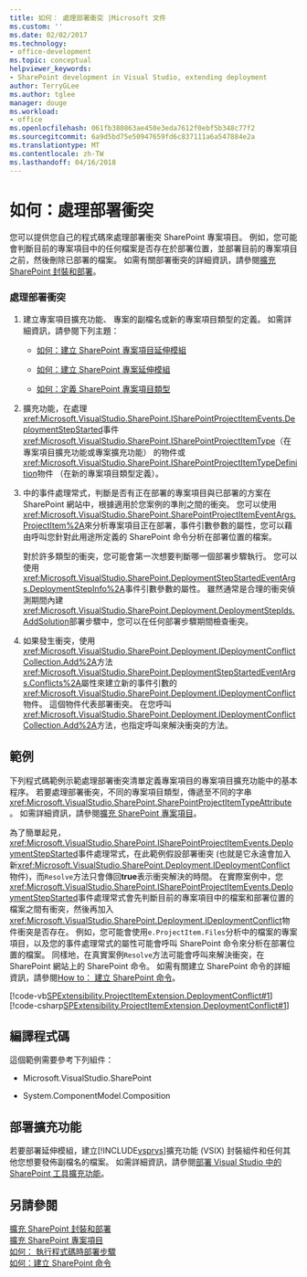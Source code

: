 ```yaml
---
title: 如何： 處理部署衝突 |Microsoft 文件
ms.custom: ''
ms.date: 02/02/2017
ms.technology:
- office-development
ms.topic: conceptual
helpviewer_keywords:
- SharePoint development in Visual Studio, extending deployment
author: TerryGLee
ms.author: tglee
manager: douge
ms.workload:
- office
ms.openlocfilehash: 061fb380863ae450e3eda7612f0ebf5b348c77f2
ms.sourcegitcommit: 6a9d5bd75e50947659fd6c837111a6a547884e2a
ms.translationtype: MT
ms.contentlocale: zh-TW
ms.lasthandoff: 04/16/2018
---
```

# <a name="how-to-handle-deployment-conflicts"></a>如何：處理部署衝突
  您可以提供您自己的程式碼來處理部署衝突 SharePoint 專案項目。 例如，您可能會判斷目前的專案項目中的任何檔案是否存在於部署位置，並部署目前的專案項目之前，然後刪除已部署的檔案。 如需有關部署衝突的詳細資訊，請參閱[擴充 SharePoint 封裝和部署](../sharepoint/extending-sharepoint-packaging-and-deployment.md)。  
  
### <a name="to-handle-a-deployment-conflict"></a>處理部署衝突  
  
1.  建立專案項目擴充功能、 專案的副檔名或新的專案項目類型的定義。 如需詳細資訊，請參閱下列主題：  
  
    -   [如何：建立 SharePoint 專案項目延伸模組](../sharepoint/how-to-create-a-sharepoint-project-item-extension.md)  
  
    -   [如何：建立 SharePoint 專案延伸模組](../sharepoint/how-to-create-a-sharepoint-project-extension.md)  
  
    -   [如何：定義 SharePoint 專案項目類型](../sharepoint/how-to-define-a-sharepoint-project-item-type.md)  
  
2.  擴充功能，在處理<xref:Microsoft.VisualStudio.SharePoint.ISharePointProjectItemEvents.DeploymentStepStarted>事件<xref:Microsoft.VisualStudio.SharePoint.ISharePointProjectItemType>（在專案項目擴充功能或專案擴充功能） 的物件或<xref:Microsoft.VisualStudio.SharePoint.ISharePointProjectItemTypeDefinition>物件 （在新的專案項目類型定義）。  
  
3.  中的事件處理常式，判斷是否有正在部署的專案項目與已部署的方案在 SharePoint 網站中，根據適用於您案例的準則之間的衝突。 您可以使用<xref:Microsoft.VisualStudio.SharePoint.SharePointProjectItemEventArgs.ProjectItem%2A>來分析專案項目正在部署，事件引數參數的屬性，您可以藉由呼叫您針對此用途所定義的 SharePoint 命令分析在部署位置的檔案。  
  
     對於許多類型的衝突，您可能會第一次想要判斷哪一個部署步驟執行。 您可以使用<xref:Microsoft.VisualStudio.SharePoint.DeploymentStepStartedEventArgs.DeploymentStepInfo%2A>事件引數參數的屬性。 雖然通常是合理的衝突偵測期間內建<xref:Microsoft.VisualStudio.SharePoint.Deployment.DeploymentStepIds.AddSolution>部署步驟中，您可以在任何部署步驟期間檢查衝突。  
  
4.  如果發生衝突，使用<xref:Microsoft.VisualStudio.SharePoint.Deployment.IDeploymentConflictCollection.Add%2A>方法<xref:Microsoft.VisualStudio.SharePoint.DeploymentStepStartedEventArgs.Conflicts%2A>屬性來建立新的事件引數的<xref:Microsoft.VisualStudio.SharePoint.Deployment.IDeploymentConflict>物件。 這個物件代表部署衝突。 在您呼叫<xref:Microsoft.VisualStudio.SharePoint.Deployment.IDeploymentConflictCollection.Add%2A>方法，也指定呼叫來解決衝突的方法。  
  
## <a name="example"></a>範例  
 下列程式碼範例示範處理部署衝突清單定義專案項目的專案項目擴充功能中的基本程序。 若要處理部署衝突，不同的專案項目類型，傳遞至不同的字串<xref:Microsoft.VisualStudio.SharePoint.SharePointProjectItemTypeAttribute>。 如需詳細資訊，請參閱[擴充 SharePoint 專案項目](../sharepoint/extending-sharepoint-project-items.md)。  
  
 為了簡單起見，<xref:Microsoft.VisualStudio.SharePoint.ISharePointProjectItemEvents.DeploymentStepStarted>事件處理常式，在此範例假設部署衝突 (也就是它永遠會加入新<xref:Microsoft.VisualStudio.SharePoint.Deployment.IDeploymentConflict>物件)，而`Resolve`方法只會傳回**true**表示衝突解決的時間。 在實際案例中，您<xref:Microsoft.VisualStudio.SharePoint.ISharePointProjectItemEvents.DeploymentStepStarted>事件處理常式會先判斷目前的專案項目中的檔案和部署位置的檔案之間有衝突，然後再加入<xref:Microsoft.VisualStudio.SharePoint.Deployment.IDeploymentConflict>物件衝突是否存在。 例如，您可能會使用`e.ProjectItem.Files`分析中的檔案的專案項目，以及您的事件處理常式的屬性可能會呼叫 SharePoint 命令來分析在部署位置的檔案。 同樣地，在真實案例`Resolve`方法可能會呼叫來解決衝突，在 SharePoint 網站上的 SharePoint 命令。 如需有關建立 SharePoint 命令的詳細資訊，請參閱[How to： 建立 SharePoint 命令](../sharepoint/how-to-create-a-sharepoint-command.md)。  
  
 [!code-vb[SPExtensibility.ProjectItemExtension.DeploymentConflict#1](../sharepoint/codesnippet/VisualBasic/deploymentconflict/extension/deploymentconflictextension.vb#1)]
 [!code-csharp[SPExtensibility.ProjectItemExtension.DeploymentConflict#1](../sharepoint/codesnippet/CSharp/deploymentconflict/extension/deploymentconflictextension.cs#1)]  
  
## <a name="compiling-the-code"></a>編譯程式碼  
 這個範例需要參考下列組件：  
  
-   Microsoft.VisualStudio.SharePoint  
  
-   System.ComponentModel.Composition  
  
## <a name="deploying-the-extension"></a>部署擴充功能  
 若要部署延伸模組，建立[!INCLUDE[vsprvs](../sharepoint/includes/vsprvs-md.md)]擴充功能 (VSIX) 封裝組件和任何其他您想要發佈副檔名的檔案。 如需詳細資訊，請參閱[部署 Visual Studio 中的 SharePoint 工具擴充功能](../sharepoint/deploying-extensions-for-the-sharepoint-tools-in-visual-studio.md)。  
  
## <a name="see-also"></a>另請參閱  
 [擴充 SharePoint 封裝和部署](../sharepoint/extending-sharepoint-packaging-and-deployment.md)   
 [擴充 SharePoint 專案項目](../sharepoint/extending-sharepoint-project-items.md)   
 [如何： 執行程式碼時部署步驟](../sharepoint/how-to-run-code-when-deployment-steps-are-executed.md)   
 [如何：建立 SharePoint 命令](../sharepoint/how-to-create-a-sharepoint-command.md)  
  
  